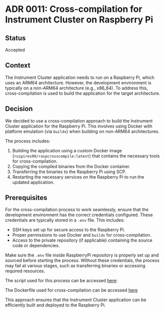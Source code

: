 # ADR 0011: Cross-compilation for Instrument Cluster on Raspberry Pi  

## Status  
Accepted  

## Context  
The Instrument Cluster application needs to run on a Raspberry Pi, which uses an ARM64 architecture. However, the development environment is typically on a non-ARM64 architecture (e.g., x86_64). To address this, cross-compilation is used to build the application for the target architecture.  

## Decision  
We decided to use a cross-compilation approach to build the Instrument Cluster application for the Raspberry Pi. This involves using Docker with platform emulation (via `buildx`) when building on non-ARM64 architectures.  

The process includes:  
1. Building the application using a custom Docker image (`ruipires99/raspcrosscompile:latest`) that contains the necessary tools for cross-compilation.  
2. Copying the compiled binaries from the Docker container.  
3. Transferring the binaries to the Raspberry Pi using SCP.  
4. Restarting the necessary services on the Raspberry Pi to run the updated application.  

## Prerequisites  
For the cross-compilation process to work seamlessly, ensure that the development environment has the correct credentials configured. These credentials are typically stored in a `.env` file. This includes:  
- SSH keys set up for secure access to the Raspberry Pi.  
- Proper permissions to use Docker and `buildx` for cross-compilation.  
- Access to the private repository (if applicable) containing the source code or dependencies.  

Make sure the `.env` file inside RaspberryPi repository is properly set up and sourced before starting the process. Without these credentials, the process may fail at various stages, such as transferring binaries or accessing required resources.  

The script used for this process can be accessed [here](RaspberryPi/deploy/scripts/deployToRasp.sh):  

The Dockerfile used for cross-compilation can be accessed [here](RaspberryPi/deploy/dockerfiles/DockerfileDeployRasp)  

This approach ensures that the Instrument Cluster application can be efficiently built and deployed to the Raspberry Pi.  